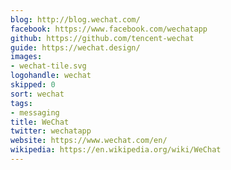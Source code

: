 ```yaml
---
blog: http://blog.wechat.com/
facebook: https://www.facebook.com/wechatapp
github: https://github.com/tencent-wechat
guide: https://wechat.design/
images:
- wechat-tile.svg
logohandle: wechat
skipped: 0
sort: wechat
tags:
- messaging
title: WeChat
twitter: wechatapp
website: https://www.wechat.com/en/
wikipedia: https://en.wikipedia.org/wiki/WeChat
---
```

